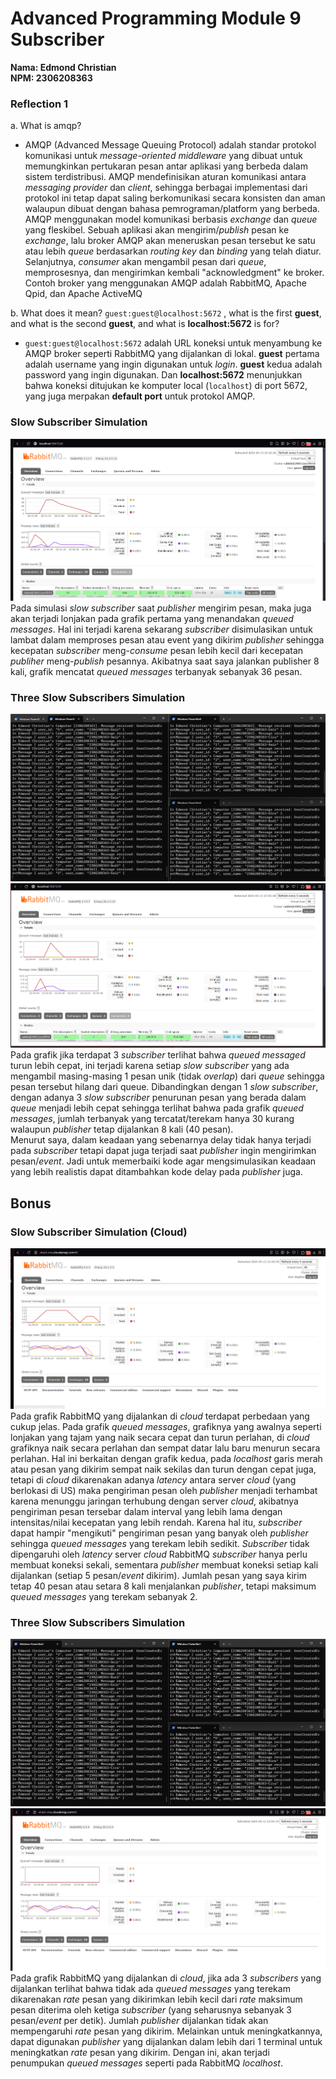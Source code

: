 # Advanced Programming Module 9 Subscriber
**Nama: Edmond Christian**<br>
**NPM: 2306208363**

### Reflection 1
a. What is amqp?
- AMQP (Advanced Message Queuing Protocol) adalah standar protokol komunikasi untuk *message-oriented middleware* yang dibuat untuk memungkinkan pertukaran pesan antar aplikasi yang berbeda dalam sistem terdistribusi. AMQP mendefinisikan aturan komunikasi antara *messaging provider* dan *client*, sehingga berbagai implementasi dari protokol ini tetap dapat saling berkomunikasi secara konsisten dan aman walaupun dibuat dengan bahasa pemrograman/platform yang berbeda. AMQP menggunakan model komunikasi berbasis *exchange* dan *queue* yang fleskibel. Sebuah aplikasi akan mengirim/*publish* pesan ke *exchange*, lalu broker AMQP akan meneruskan pesan tersebut ke satu atau lebih *queue* berdasarkan *routing key* dan *binding* yang telah diatur. Selanjutnya, *consumer* akan mengambil pesan dari *queue*, memprosesnya, dan mengirimkan kembali "acknowledgment" ke broker. Contoh broker yang menggunakan AMQP adalah RabbitMQ, Apache Qpid, dan Apache ActiveMQ

b. What does it mean? `guest:guest@localhost:5672` , what is the first **guest**, and what is the second **guest**, and what is **localhost:5672** is for?
- `guest:guest@localhost:5672` adalah URL koneksi untuk menyambung ke AMQP broker seperti RabbitMQ yang dijalankan di lokal. **guest** pertama adalah username yang ingin digunakan untuk *login*. **guest** kedua adalah password yang ingin digunakan. Dan **localhost:5672** menunjukkan bahwa koneksi ditujukan ke komputer local (`localhost`) di port 5672, yang juga merpakan **default port** untuk protokol AMQP.

### Slow Subscriber Simulation
![Slow Subscriber Graph](SlowSubscriber.png)
Pada simulasi *slow subscriber* saat *publisher* mengirim pesan, maka juga akan terjadi lonjakan pada grafik pertama yang menandakan *queued messages*. Hal ini terjadi karena sekarang *subscriber* disimulasikan untuk lambat dalam memproses pesan atau event yang dikirim *publisher* sehingga  kecepatan *subscriber* meng-*consume* pesan lebih kecil dari kecepatan *publiher* meng-*publish* pesannya. Akibatnya saat saya jalankan publisher 8 kali, grafik mencatat *queued messages* terbanyak sebanyak 36 pesan.

### Three Slow Subscribers Simulation
![3 Subscribers Console](ThreeSubsConsole.png)
![3 Subscribers Graph](ThreeSubsGraph.png)
Pada grafik jika terdapat 3 *subscriber* terlihat bahwa *queued messaged* turun lebih cepat, ini terjadi karena setiap *slow subscriber* yang ada mengambil masing-masing 1 pesan unik (tidak *overlap*) dari *queue* sehingga pesan tersebut hilang dari queue. Dibandingkan dengan 1 *slow subscriber*, dengan adanya 3 *slow subscriber* penurunan pesan yang berada dalam *queue* menjadi lebih cepat sehingga terlihat bahwa pada grafik *queued messages*, jumlah terbanyak yang tercatat/terekam hanya 30 kurang walaupun *publisher* tetap dijalankan 8 kali (40 pesan).<br>
Menurut saya, dalam keadaan yang sebenarnya delay tidak hanya terjadi pada *subscriber* tetapi dapat juga terjadi saat *publisher* ingin mengirimkan pesan/*event*. Jadi untuk memerbaiki kode agar mengsimulasikan keadaan yang lebih realistis dapat ditambahkan kode delay pada *publisher* juga.


## Bonus
### Slow Subscriber Simulation (Cloud)
![Bonus3](BonusSlowSubscriber.png)
Pada grafik RabbitMQ yang dijalankan di *cloud* terdapat perbedaan yang cukup jelas. Pada grafik *queued messages*, grafiknya yang awalnya seperti lonjakan yang tajam yang naik secara cepat dan turun perlahan, di *cloud* grafiknya naik secara perlahan dan sempat datar lalu baru menurun secara perlahan. Hal ini berkaitan dengan grafik kedua, pada *localhost* garis merah atau pesan yang dikirim sempat naik sekilas dan turun dengan cepat juga, tetapi di *cloud* dikarenakan adanya *latency* antara server *cloud* (yang berlokasi di US) maka pengiriman pesan oleh *publisher* menjadi terhambat karena menunggu jaringan terhubung dengan server *cloud*, akibatnya pengiriman pesan tersebar dalam interval yang lebih lama dengan intensitas/nilai kecepatan yang lebih rendah. Karena hal itu, *subscriber* dapat hampir "mengikuti" pengiriman pesan yang banyak oleh *publisher* sehingga *queued messages* yang terekam lebih sedikit. *Subscriber* tidak dipengaruhi oleh *latency* server *cloud* RabbitMQ *subscriber* hanya perlu membuat koneksi sekali, sementara *publisher* membuat koneksi setiap kali dijalankan (setiap 5 pesan/*event* dikirim). Jumlah pesan yang saya kirim tetap 40 pesan atau setara 8 kali menjalankan *publisher*, tetapi maksimum *queued messages* yang terekam sebanyak 2. 

### Three Slow Subscribers Simulation
![Bonus4](BonusThreeSubsConsole.png)
![Bonus5](BonusThreeSubsGraph.png)
Pada grafik RabbitMQ yang dijalankan di *cloud*, jika ada 3 *subscribers* yang dijalankan terlihat bahwa tidak ada *queued messages* yang terekam dikarenakan *rate* pesan yang dikirimkan lebih kecil dari *rate* maksimum pesan diterima oleh ketiga *subscriber* (yang seharusnya sebanyak 3 pesan/*event* per detik). Jumlah *publisher* dijalankan tidak akan mempengaruhi *rate* pesan yang dikirim. Melainkan untuk meningkatkannya, dapat digunakan *publisher* yang dijalankan dalam lebih dari 1 terminal untuk meningkatkan *rate* pesan yang dikirim. Dengan ini, akan terjadi penumpukan *queued messages* seperti pada RabbitMQ *localhost*.